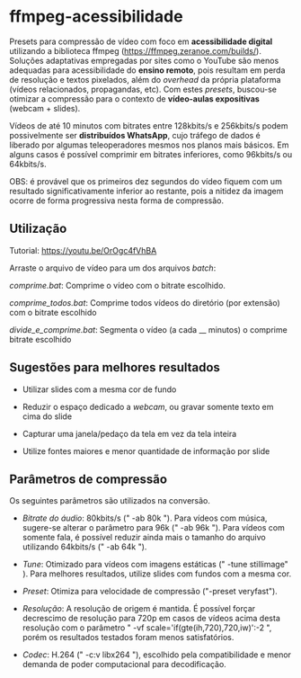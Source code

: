 # ffmpeg-acessibilidade

Presets para compressão de vídeo com foco em **acessibilidade digital** utilizando a biblioteca ffmpeg (https://ffmpeg.zeranoe.com/builds/). 
Soluções adaptativas empregadas por sites como o YouTube são menos adequadas para acessibilidade do **ensino remoto**, pois resultam em perda de resolução e textos pixelados, além do *overhead* da própria plataforma (vídeos relacionados, propagandas, etc). Com estes *presets*, buscou-se otimizar a compressão para o contexto de **vídeo-aulas expositivas** (webcam + slides).

Vídeos de até 10 minutos com bitrates entre 128kbits/s e 256kbits/s podem possivelmente ser **distribuídos WhatsApp**, cujo tráfego de dados é liberado por algumas teleoperadores mesmos nos planos mais básicos. Em alguns casos é possível comprimir em bitrates inferiores, como 96kbits/s ou 64kbits/s.

OBS: é provável que os primeiros dez segundos do vídeo fiquem com um resultado significativamente inferior ao restante, pois a nitidez da imagem ocorre de forma progressiva nesta forma de compressão.

## **Utilização**

Tutorial: https://youtu.be/OrOgc4fVhBA

Arraste o arquivo de vídeo para um dos arquivos *batch*:

*comprime.bat*: Comprime o vídeo com o bitrate escolhido. 

*comprime_todos.bat*: Comprime todos vídeos do diretório (por extensão) com o bitrate escolhido

*divide_e_comprime.bat*: Segmenta o vídeo (a cada __ minutos) o comprime bitrate escolhido


## Sugestões para melhores resultados

- Utilizar slides com a mesma cor de fundo

- Reduzir o espaço dedicado a *webcam*, ou gravar somente texto em cima do slide

- Capturar uma janela/pedaço da tela em vez da tela inteira

- Utilize fontes maiores e menor quantidade de informação por slide


## **Parâmetros de compressão**

Os seguintes parâmetros são utilizados na conversão.

- *Bitrate do áudio*: 80kbits/s (" -ab 80k "). Para vídeos com música, sugere-se alterar o parâmetro para 96k (" -ab 96k "). Para vídeos com somente fala, é possível reduzir ainda mais o tamanho do arquivo utilizando 64kbits/s (" -ab 64k ").

- *Tune*: Otimizado para vídeos com imagens estáticas (" -tune stillimage" ). Para melhores resultados, utilize slides com fundos com a mesma cor.

- *Preset*: Otimiza para velocidade de compressão ("-preset veryfast"). 

- *Resolução*: A resolução de origem é mantida. É possível forçar decrescimo de resolução para 720p em casos de vídeos acima desta resolução com o parâmetro  " -vf scale='if(gte(ih\,720)\,720\,iw)':-2 ", porém os resultados testados foram menos satisfatórios.

- *Codec*: H.264 (" -c:v libx264 "), escolhido pela compatibilidade e menor demanda de poder computacional para decodificação. 
